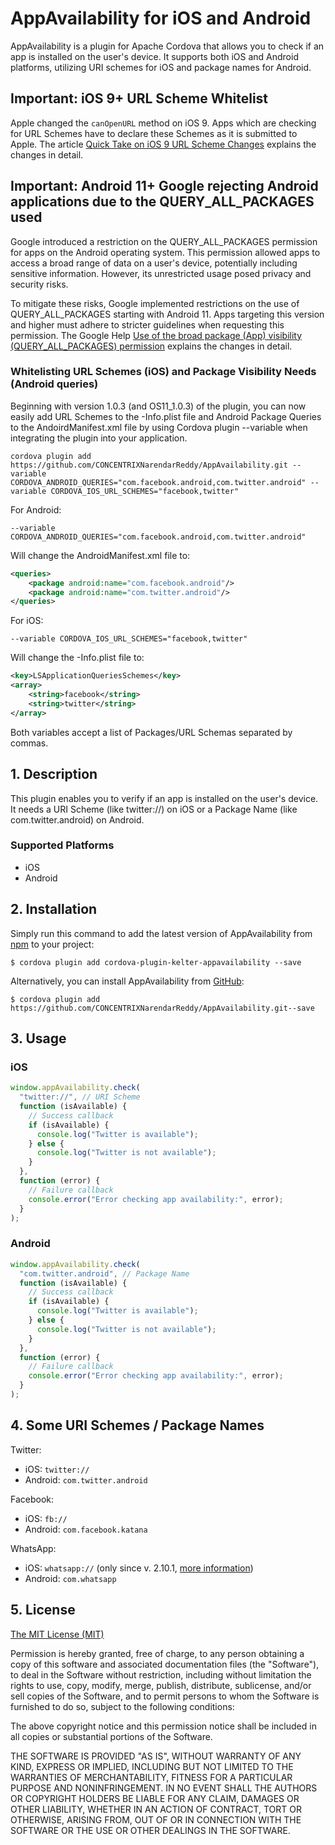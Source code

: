 # AppAvailability for iOS and Android

AppAvailability is a plugin for Apache Cordova that allows you to check if an app is installed on the user's device. It supports both iOS and Android platforms, utilizing URI schemes for iOS and package names for Android.

## Important: iOS 9+ URL Scheme Whitelist

Apple changed the `canOpenURL` method on iOS 9. Apps which are checking for URL Schemes have to declare these Schemes as it is submitted to Apple. The article [Quick Take on iOS 9 URL Scheme Changes](http://awkwardhare.com/post/121196006730/quick-take-on-ios-9-url-scheme-changes) explains the changes in detail.

## Important: Android 11+ Google rejecting Android applications due to the QUERY_ALL_PACKAGES used

Google introduced a restriction on the QUERY_ALL_PACKAGES permission for apps on the Android operating system. This permission allowed apps to access a broad range of data on a user's device, potentially including sensitive information. However, its unrestricted usage posed privacy and security risks.

To mitigate these risks, Google implemented restrictions on the use of QUERY_ALL_PACKAGES starting with Android 11. Apps targeting this version and higher must adhere to stricter guidelines when requesting this permission. The Google Help [Use of the broad package (App) visibility (QUERY_ALL_PACKAGES) permission](https://support.google.com/googleplay/android-developer/answer/10158779?hl=en) explains the changes in detail.

### Whitelisting URL Schemes (iOS) and Package Visibility Needs (Android queries)

Beginning with version 1.0.3 (and OS11_1.0.3) of the plugin, you can now easily add URL Schemes to the -Info.plist file and Android Package Queries to the AndoirdManifest.xml file by using Cordova plugin --variable when integrating the plugin into your application.

```
cordova plugin add https://github.com/CONCENTRIXNarendarReddy/AppAvailability.git --variable CORDOVA_ANDROID_QUERIES="com.facebook.android,com.twitter.android" --variable CORDOVA_IOS_URL_SCHEMES="facebook,twitter"
```

For Android:

```
--variable CORDOVA_ANDROID_QUERIES="com.facebook.android,com.twitter.android"
```

Will change the AndroidManifest.xml file to:

```XML
<queries>
	<package android:name="com.facebook.android"/>
	<package android:name="com.twitter.android"/>
</queries>
```

For iOS:

```
--variable CORDOVA_IOS_URL_SCHEMES="facebook,twitter"
```

Will change the -Info.plist file to:

```XML
<key>LSApplicationQueriesSchemes</key>
<array>
	<string>facebook</string>
	<string>twitter</string>
</array>
```

Both variables accept a list of Packages/URL Schemas separated by commas.

## 1. Description

This plugin enables you to verify if an app is installed on the user's device. It needs a URI Scheme (like twitter://) on iOS or a Package Name (like com.twitter.android) on Android.

### Supported Platforms

- iOS
- Android

## 2. Installation

Simply run this command to add the latest version of AppAvailability from [npm](https://www.npmjs.com/package/cordova-plugin-kelter-appavailability) to your project:

```
$ cordova plugin add cordova-plugin-kelter-appavailability --save
```

Alternatively, you can install AppAvailability from [GitHub](https://github.com/CONCENTRIXNarendarReddy/AppAvailability):

```
$ cordova plugin add https://github.com/CONCENTRIXNarendarReddy/AppAvailability.git--save
```

## 3. Usage

### iOS

```javascript
window.appAvailability.check(
  "twitter://", // URI Scheme
  function (isAvailable) {
    // Success callback
    if (isAvailable) {
      console.log("Twitter is available");
    } else {
      console.log("Twitter is not available");
    }
  },
  function (error) {
    // Failure callback
    console.error("Error checking app availability:", error);
  }
);
```

### Android

```javascript
window.appAvailability.check(
  "com.twitter.android", // Package Name
  function (isAvailable) {
    // Success callback
    if (isAvailable) {
      console.log("Twitter is available");
    } else {
      console.log("Twitter is not available");
    }
  },
  function (error) {
    // Failure callback
    console.error("Error checking app availability:", error);
  }
);
```

## 4. Some URI Schemes / Package Names

Twitter:

- iOS: `twitter://`
- Android: `com.twitter.android`

Facebook:

- iOS: `fb://`
- Android: `com.facebook.katana`

WhatsApp:

- iOS: `whatsapp://` (only since v. 2.10.1, [more information](http://www.whatsapp.com/faq/en/iphone/23559013))
- Android: `com.whatsapp`

## 5. License

[The MIT License (MIT)](http://www.opensource.org/licenses/mit-license.html)

Permission is hereby granted, free of charge, to any person obtaining a copy
of this software and associated documentation files (the "Software"), to deal
in the Software without restriction, including without limitation the rights
to use, copy, modify, merge, publish, distribute, sublicense, and/or sell
copies of the Software, and to permit persons to whom the Software is
furnished to do so, subject to the following conditions:

The above copyright notice and this permission notice shall be included in
all copies or substantial portions of the Software.

THE SOFTWARE IS PROVIDED "AS IS", WITHOUT WARRANTY OF ANY KIND, EXPRESS OR
IMPLIED, INCLUDING BUT NOT LIMITED TO THE WARRANTIES OF MERCHANTABILITY,
FITNESS FOR A PARTICULAR PURPOSE AND NONINFRINGEMENT. IN NO EVENT SHALL THE
AUTHORS OR COPYRIGHT HOLDERS BE LIABLE FOR ANY CLAIM, DAMAGES OR OTHER
LIABILITY, WHETHER IN AN ACTION OF CONTRACT, TORT OR OTHERWISE, ARISING FROM,
OUT OF OR IN CONNECTION WITH THE SOFTWARE OR THE USE OR OTHER DEALINGS IN
THE SOFTWARE.
